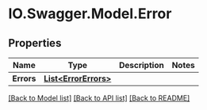 # IO.Swagger.Model.Error
## Properties

Name | Type | Description | Notes
------------ | ------------- | ------------- | -------------
**Errors** | [**List&lt;ErrorErrors&gt;**](ErrorErrors.md) |  | 

[[Back to Model list]](../README.md#documentation-for-models) [[Back to API list]](../README.md#documentation-for-api-endpoints) [[Back to README]](../README.md)

